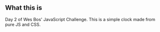## What this is

Day 2 of Wes Bos' JavaScript Challenge. This is a simple clock made from pure JS and CSS.